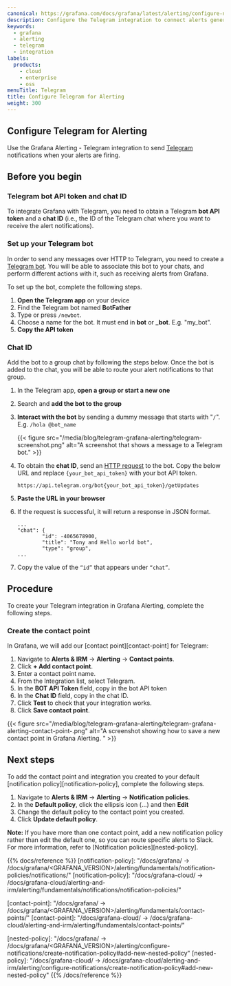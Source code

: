 ```yaml
---
canonical: https://grafana.com/docs/grafana/latest/alerting/configure-notifications/manage-contact-points/integrations/configure-telegram/
description: Configure the Telegram integration to connect alerts generated by Grafana Alerting
keywords:
  - grafana
  - alerting
  - telegram
  - integration
labels:
  products:
    - cloud
    - enterprise
    - oss
menuTitle: Telegram
title: Configure Telegram for Alerting
weight: 300
---
```


## Configure Telegram for Alerting


Use the Grafana Alerting - Telegram integration to send [Telegram](https://telegram.org/) notifications when your alerts are firing.


## Before you begin

### Telegram bot API token and chat ID

To integrate Grafana with Telegram, you need to obtain a Telegram **bot API token** and a **chat ID** (i.e., the ID of the Telegram chat where you want to receive the alert notifications). 

### Set up your Telegram bot

In order to send any messages over HTTP to Telegram, you need to create a [Telegram bot](https://core.telegram.org/bots/api). You will be able to associate this bot to your chats, and perform different actions with it, such as receiving alerts from Grafana. 

To set up the bot, complete the following steps.

1. **Open the Telegram app** on your device
2. Find the Telegram bot named **BotFather**
3. Type or press `/newbot`.
4. Choose a name for the bot. It must end in **bot** or **_bot**. E.g. "my_bot".
5. **Copy the API token**

### Chat ID

Add the bot to a group chat by following the steps below. Once the bot is added to the chat, you will be able to route your alert notifications to that group.

1. In the Telegram app, **open a group or start a new one**
2. Search and **add the bot to the group**
3. **Interact with the bot** by sending a dummy message that starts with "`/`". E.g. `/hola @bot_name`

    {{< figure src="/media/blog/telegram-grafana-alerting/telegram-screenshot.png" alt="A screenshot that shows a message to a Telegram bot." >}}

4. To obtain the **chat ID**, send an [HTTP request](https://core.telegram.org/bots/api#getupdates) to the bot. Copy the below URL and replace `{your_bot_api_token}` with your bot API token. 

    ```
    https://api.telegram.org/bot{your_bot_api_token}/getUpdates
    ```

5. **Paste the URL in your browser**
6. If the request is successful, it will return a response in JSON format.

    ```
    ...
    "chat": {
            "id": -4065678900,
            "title": "Tony and Hello world bot",
            "type": "group",
    ...
    ```

7. Copy the value of the `“id”` that appears under `“chat”`.

## Procedure

To create your Telegram integration in Grafana Alerting, complete the following steps.

### Create the contact point

In Grafana, we will add our [contact point][contact-point] for Telegram:

1. Navigate to **Alerts & IRM** -> **Alerting** -> **Contact points**.
1. Click **+ Add contact point**.
1. Enter a contact point name.
1. From the Integration list, select Telegram.
1. In the **BOT API Token** field, copy in the bot API token
1. In the **Chat ID** field, copy in the chat ID.
1. Click **Test** to check that your integration works.
1. Click **Save contact point**.

{{< figure src="/media/blog/telegram-grafana-alerting/telegram-grafana-alerting-contact-point-.png" alt="A screenshot showing how to save a new contact point in Grafana Alerting. " >}}

## Next steps

To add the contact point and integration you created to your default [notification policy][notification-policy], complete the following steps.

1. Navigate to **Alerts & IRM** -> **Alerting** -> **Notification policies**.
1. In the **Default policy**, click the ellipsis icon (…) and then **Edit**
1. Change the default policy to the contact point you created.
1. Click **Update default policy**.

**Note:**
If you have more than one contact point, add a new notification policy rather than edit the default one, so you can route specific alerts to Slack. For more information, refer to [Notification policies][nested-policy].


{{% docs/reference %}}
[notification-policy]: "/docs/grafana/ -> /docs/grafana/<GRAFANA_VERSION>/alerting/fundamentals/notification-policies/notifications/"
[notification-policy]: "/docs/grafana-cloud/ -> /docs/grafana-cloud/alerting-and-irm/alerting/fundamentals/notifications/notification-policies/"

[contact-point]: "/docs/grafana/ -> /docs/grafana/<GRAFANA_VERSION>/alerting/fundamentals/contact-points/"
[contact-point]: "/docs/grafana-cloud/ -> /docs/grafana-cloud/alerting-and-irm/alerting/fundamentals/contact-points/"

[nested-policy]: "/docs/grafana/ -> /docs/grafana/<GRAFANA_VERSION>/alerting/configure-notifications/create-notification-policy#add-new-nested-policy"
[nested-policy]: "/docs/grafana-cloud/ -> /docs/grafana-cloud/alerting-and-irm/alerting/configure-notifications/create-notification-policy#add-new-nested-policy"
{{% /docs/reference %}}
